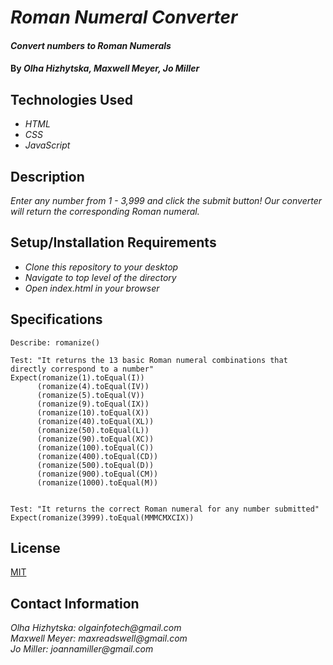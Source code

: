 # _Roman Numeral Converter_

#### _Convert numbers to Roman Numerals_

#### By _**Olha Hizhytska, Maxwell Meyer, Jo Miller**_

## Technologies Used

* _HTML_
* _CSS_
* _JavaScript_

## Description

_Enter any number from 1 - 3,999 and click the submit button! Our converter will return the corresponding Roman numeral._

## Setup/Installation Requirements

* _Clone this repository to your desktop_
* _Navigate to top level of the directory_
* _Open index.html in your browser_

## Specifications
```
Describe: romanize()

Test: "It returns the 13 basic Roman numeral combinations that directly correspond to a number"
Expect(romanize(1).toEqual(I))
      (romanize(4).toEqual(IV))
      (romanize(5).toEqual(V))
      (romanize(9).toEqual(IX))
      (romanize(10).toEqual(X))
      (romanize(40).toEqual(XL))
      (romanize(50).toEqual(L))
      (romanize(90).toEqual(XC))
      (romanize(100).toEqual(C))
      (romanize(400).toEqual(CD))
      (romanize(500).toEqual(D))
      (romanize(900).toEqual(CM))
      (romanize(1000).toEqual(M))


Test: "It returns the correct Roman numeral for any number submitted"
Expect(romanize(3999).toEqual(MMMCMXCIX))
```

## License

[MIT](LICENSE.txt)

## Contact Information

_Olha Hizhytska: olgainfotech@gmail.com_ <br>
_Maxwell Meyer: maxreadswell@gmail.com_ <br>
_Jo Miller: joannamiller@gmail.com_
